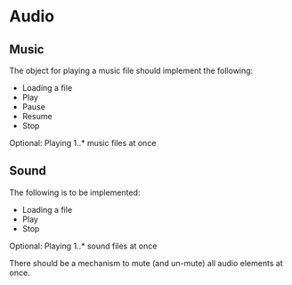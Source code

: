 Audio
===

Music
---
The object for playing a music file should implement the following:
* Loading a file
* Play
* Pause
* Resume
* Stop

Optional: Playing 1..* music files at once

Sound
---
The following is to be implemented:
* Loading a file
* Play
* Stop

Optional: Playing 1..* sound files at once


There should be a mechanism to mute (and un-mute) all audio elements at once.
